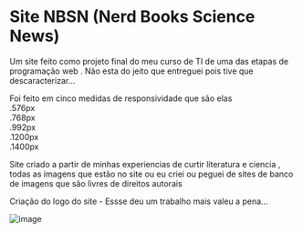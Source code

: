 # Site NBSN (Nerd Books Science News)
Um site feito como projeto final do meu curso de TI de uma das etapas de programação web . Não esta do jeito que entreguei pois tive que descaracterizar...

Foi feito em cinco medidas de responsividade que são elas<br>
.576px <br>
.768px <br>
.992px <br>
.1200px <br>
.1400px <br>

Site criado a partir de minhas experiencias de curtir literatura e ciencia , todas as imagens que estão no site ou eu criei ou peguei de sites de banco de imagens que são livres de direitos autorais

Criação do logo do site - Essse deu um trabalho mais valeu a  pena... 

![image](https://user-images.githubusercontent.com/97040972/157394226-4ca8bfd2-9f64-4b2c-aba2-1a2866d88404.png)

